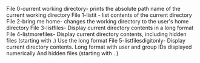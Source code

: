 File 0-current working directory- prints the absolute path name of the current working directory
File 1-listit - list contents of the current directory
File 2-bring me home- changes the working directory to the user's home directory
File 3-listfiles- Display current directory contents in a long format
File 4-listmorefiles- Display current directory contents, including hidden files (starting with .) Use the long format
File 5-listfilesdigitonly- Display current directory contents.
Long format
with user and group IDs displayed numerically
And hidden files (starting with . )
